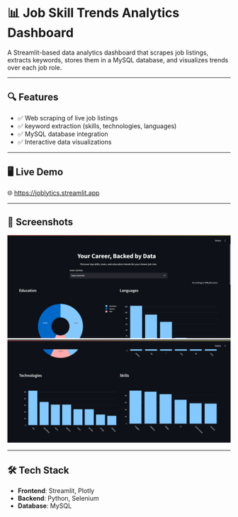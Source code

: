 # 📊 Job Skill Trends Analytics Dashboard

A Streamlit-based data analytics dashboard that scrapes job listings, extracts keywords, stores them in a MySQL database, and visualizes trends over each job role.

---

## 🔍 Features

- ✅ Web scraping of live job listings
- ✅ keyword extraction (skills, technologies, languages)
- ✅ MySQL database integration
- ✅ Interactive data visualizations

---

## 🖥️ Live Demo

🌐 https://joblytics.streamlit.app

---

## 📸 Screenshots

![Dashboard Screenshot](screenshots/screenshot1.png)
![Dashboard Screenshot](screenshots/screenshot2.png)


---

## 🛠️ Tech Stack

- **Frontend**: Streamlit, Plotly
- **Backend**: Python, Selenium
- **Database**: MySQL

  
